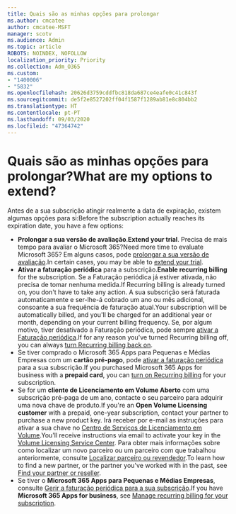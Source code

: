 ```yaml
---
title: Quais são as minhas opções para prolongar
ms.author: cmcatee
author: cmcatee-MSFT
manager: scotv
ms.audience: Admin
ms.topic: article
ROBOTS: NOINDEX, NOFOLLOW
localization_priority: Priority
ms.collection: Adm_O365
ms.custom:
- "1400006"
- "5832"
ms.openlocfilehash: 20626d3759cddfbc818da687ce4eafe0c41c843f
ms.sourcegitcommit: de5f2e8527202ff04f1587f1289ab81e8c804bb2
ms.translationtype: HT
ms.contentlocale: pt-PT
ms.lasthandoff: 09/03/2020
ms.locfileid: "47364742"
---
```

# <a name="what-are-my-options-to-extend"></a><span data-ttu-id="1b312-102">Quais são as minhas opções para prolongar?</span><span class="sxs-lookup"><span data-stu-id="1b312-102">What are my options to extend?</span></span>

<span data-ttu-id="1b312-103">Antes de a sua subscrição atingir realmente a data de expiração, existem algumas opções para si:</span><span class="sxs-lookup"><span data-stu-id="1b312-103">Before the subscription actually reaches its expiration date, you have a few options:</span></span>

- <span data-ttu-id="1b312-104">**Prolongar a sua versão de avaliação**.</span><span class="sxs-lookup"><span data-stu-id="1b312-104">**Extend your trial**.</span></span>  <span data-ttu-id="1b312-105">Precisa de mais tempo para avaliar o Microsoft 365?</span><span class="sxs-lookup"><span data-stu-id="1b312-105">Need more time to evaluate Microsoft 365?</span></span> <span data-ttu-id="1b312-106">Em alguns casos, pode [prolongar a sua versão de avaliação](https://docs.microsoft.com/microsoft-365/commerce/extend-your-trial).</span><span class="sxs-lookup"><span data-stu-id="1b312-106">In certain cases, you may be able to  [extend your trial](https://docs.microsoft.com/microsoft-365/commerce/extend-your-trial).</span></span>  
- <span data-ttu-id="1b312-107">**Ativar a faturação periódica** para a subscrição.</span><span class="sxs-lookup"><span data-stu-id="1b312-107">**Enable recurring billing** for the subscription.</span></span> <span data-ttu-id="1b312-108">Se a Faturação periódica já estiver ativada, não precisa de tomar nenhuma medida.</span><span class="sxs-lookup"><span data-stu-id="1b312-108">If Recurring billing is already turned on, you don't have to take any action.</span></span> <span data-ttu-id="1b312-109">A sua subscrição será faturada automaticamente e ser-lhe-á cobrado um ano ou mês adicional, consoante a sua frequência de faturação atual.</span><span class="sxs-lookup"><span data-stu-id="1b312-109">Your subscription will be automatically billed, and you'll be charged for an additional year or month, depending on your current billing frequency.</span></span> <span data-ttu-id="1b312-110">Se, por algum motivo, tiver desativado a Faturação periódica, pode sempre [ativar a Faturação periódica](https://docs.microsoft.com/microsoft-365/commerce/subscriptions/renew-your-subscription).</span><span class="sxs-lookup"><span data-stu-id="1b312-110">If for any reason you've turned Recurring billing off, you can always  [turn Recurring billing back on](https://docs.microsoft.com/microsoft-365/commerce/subscriptions/renew-your-subscription).</span></span>
- <span data-ttu-id="1b312-111">Se tiver comprado o Microsoft 365 Apps para Pequenas e Médias Empresas com um **cartão pré-pago**, pode [ativar a faturação periódica](https://docs.microsoft.com/microsoft-365/commerce/subscriptions/renew-your-subscription) para a sua subscrição.</span><span class="sxs-lookup"><span data-stu-id="1b312-111">If you purchased Microsoft 365 Apps for business with a  **prepaid card**, you can  [turn on Recurring billing](https://docs.microsoft.com/microsoft-365/commerce/subscriptions/renew-your-subscription)  for your subscription.</span></span>
- <span data-ttu-id="1b312-112">Se for um **cliente de Licenciamento em Volume Aberto** com uma subscrição pré-paga de um ano, contacte o seu parceiro para adquirir uma nova chave de produto.</span><span class="sxs-lookup"><span data-stu-id="1b312-112">If you're an  **Open Volume Licensing customer**  with a prepaid, one-year subscription, contact your partner to purchase a new product key.</span></span> <span data-ttu-id="1b312-113">Irá receber por e-mail as instruções para ativar a sua chave no [Centro de Serviços de Licenciamento em Volume](https://go.microsoft.com/fwlink/p/?LinkID=282016).</span><span class="sxs-lookup"><span data-stu-id="1b312-113">You'll receive instructions via email to activate your key in the  [Volume Licensing Service Center](https://go.microsoft.com/fwlink/p/?LinkID=282016).</span></span> <span data-ttu-id="1b312-114">Para obter mais informações sobre como localizar um novo parceiro ou um parceiro com que trabalhou anteriormente, consulte [Localizar parceiro ou revendedor](https://docs.microsoft.com/microsoft-365/admin/manage/find-your-partner-or-reseller).</span><span class="sxs-lookup"><span data-stu-id="1b312-114">To learn how to find a new partner, or the partner you've worked with in the past, see  [Find your partner or reseller](https://docs.microsoft.com/microsoft-365/admin/manage/find-your-partner-or-reseller).</span></span>
- <span data-ttu-id="1b312-115">Se tiver o **Microsoft 365 Apps para Pequenas e Médias Empresas**, consulte [Gerir a faturação periódica para a sua subscrição](https://docs.microsoft.com/microsoft-365/commerce/subscriptions/renew-your-subscription).</span><span class="sxs-lookup"><span data-stu-id="1b312-115">If you have  **Microsoft 365 Apps for business**, see  [Manage recurring billing for your subscription](https://docs.microsoft.com/microsoft-365/commerce/subscriptions/renew-your-subscription).</span></span>
